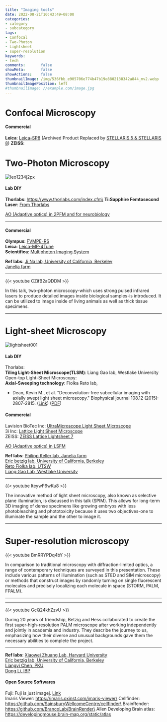 ```yaml
---
title: "Imaging tools"
date: 2022-08-21T10:43:49+08:00
categories:
- category
- subcategory
tags:
- Confocal
- Two-Photon
- Lightsheet
- super-resolution
keywords:
- tech
comments:       false
showMeta:       false
showActions:    false
thumbnailImage: /img/536fbb_e905706e774b47b19e8802138342a844_mv2.webp
thumbnailImagePosition: left
#thumbnailImage: //example.com/image.jpg
---
```


# Confocal Microscopy

#### Commercial
**Leica**: [Leica-SP8](https://www.leica-microsystems.com/products/confocal-microscopes/p/leica-tcs-sp8/) (Archived Product Replaced by [STELLARIS 5 & STELLARIS 8](https://www.leica-microsystems.com/products/confocal-microscopes/p/stellaris-8/))
**ZEISS**: 

# Two-Photon Microscopy
![leo1234j2px](/img/mPFC_Thy1-YFP-H_line.jpg)
#### Lab DIY
**Thorlabs**: https://www.thorlabs.com/index.cfm\
**Ti:Sapphire Femtosecond Laser**: [From Thorlabs](https://www.thorlabs.com/newgrouppage9.cfm?objectgroup_id=8323)

[AO (Adaptive optics) in 2PFM and for neurobiology](https://www.med.upenn.edu/ngg/assets/user-content/documents/ngg-documents/1-s2.0-s0959438817302453-main.pdf)

---
#### Commercial
**Olympus**: [FVMPE-RS](https://www.olympus-lifescience.com.cn/en/laser-scanning/fvmpe-rs/)\
**Leica**: [Leica-MP-4Tune]((https://www.leica-microsystems.com/products/confocal-microscopes/p/leica-tcs-sp8-mp/))\
**Scientifica**: [Multiphoton Imaging System](https://www.scientifica.uk.com/products/multiphoton-imaging-system)


**Ref labs**: [Ji Na lab, University of California, Berkeley](https://www.jilab.net/)\
[Janelia farm](https://www.janelia.org/)

---

{{< youtube CZifB2aQDDM >}}

In this talk, two-photon microscopy-which uses strong pulsed infrared lasers to produce detailed images inside biological samples-is introduced. It can be utilized to image inside of living animals as well as thick tissue specimens.

---

# Light-sheet Microscopy
![lightsheet001](/img/536fbb_e905706e774b47b19e8802138342a844_mv2.webp)

#### Lab DIY
Thorlabs: \
**Tiling Light-Sheet Microscope(TLSM)**: Liang Gao lab, Westlake University\
Open-top Light-Sheet Microscopy:\
**Axial-Sweeping technology**: Fiolka Reto lab, 
- Dean, Kevin M., et al. "Deconvolution-free subcellular imaging with axially swept light sheet microscopy." Biophysical journal 108.12 (2015): 2807-2815. ([Link](https://www.cell.com/biophysj/fulltext/S0006-3495(15)00498-1)) ([PDF](https://pkueducn-my.sharepoint.com/:b:/g/personal/lijun0705_pku_edu_cn/ESykLKp0h4BFnzsJWAcaWFsBtPWYHDmxnvw4WFWgxvRpSQ?e=ujhNPB))

#### Commercial
Lavision BioTec Inc:
[UltraMicroscope Light Sheet Microscope](https://www.lavisionbiotec.com/)\
3i Inc: [Lattice Light Sheet Microscope](https://www.intelligent-imaging.com/lattice)\
ZEISS: [ZEISS Lattice Lightsheet 7](https://zeiss.ly/yt-lattice-lightsheet-7)



[AO (Adaptive optics) in LSFM](https://opg.optica.org/ol/fulltext.cfm?uri=ol-44-10-2514&id=412284)


**Ref labs**: [Philipp Keller lab, Janelia farm](https://www.janelia.org/lab/keller-lab)\
[Eric betzig lab, University of California, Berkeley](http://mcb.berkeley.edu/faculty/CDB/betzige)\
[Reto Fiolka lab, UTSW](https://www.utsouthwestern.edu/labs/fiolka/)\
[Liang Gao Lab, Westlake University](https://sls.westlake.edu.cn/en/Faculty/201912/t20191202_2417.shtml)

---

{{< youtube lteywF6wKu8 >}}

The innovative method of light sheet microscopy, also known as selective plane illumination, is discussed in this talk (SPIM). This allows for long-term 3D imaging of dense specimens like growing embryos with less photobleaching and phototoxicity because it uses two objectives-one to illuminate the sample and the other to image it.

---



# Super-resolution microscopy

{{< youtube BmRRYPDq4bY >}}

In comparison to traditional microscopy with diffraction-limited optics, a range of contemporary techniques are surveyed in this presentation. These include various patterns of illumination (such as STED and SIM microscopy) or methods that construct images by randomly turning on single fluorescent molecules and precisely localizing each molecule in space (STORM, PALM, FPALM).

---

---

{{< youtube GcQ24khZzvU >}}

During 20 years of friendship, Betzig and Hess collaborated to create the first super-high-resolution PALM microscope after working independently and jointly in academia and industry. They describe the journey to us, emphasizing how their diverse and unusual backgrounds gave them the necessary abilities to complete the project.

---

**Ref labs**: [Xiaowei Zhuang Lab, Harvard University](http://zhuang.harvard.edu/index.html)\
[Eric betzig lab, University of California, Berkeley](http://mcb.berkeley.edu/faculty/CDB/betzige)\
[Liangyi Chen, PKU](http://www.cls.edu.cn/english/PrincipalInvestigator/pi/index5506.shtml)\
[Dong Li, IBP](http://english.ibp.cas.cn/faculty/index_18316.html?json=http://www.ibp.cas.cn/sourcedb_ibp_cas/cn/ibpexport/EN_xsszmL/202005/t20200519_5583002.json)



#### Open Source Softwares
Fuji: Fuji is just imagej. [Link](https://fiji.sc/)\
Imaris Viewer: https://imaris.oxinst.com/imaris-viewer\
Cellfinder: https://github.com/SainsburyWellcomeCentre/cellfinder\
BrainRender: https://github.com/BrancoLab/BrainRender\
Allen Developing Brain atlas: https://developingmouse.brain-map.org/static/atlas


